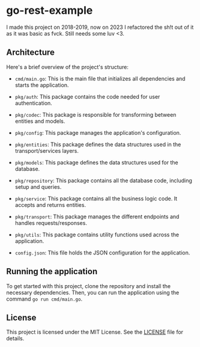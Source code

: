 # go-rest-example

I made this project on 2018-2019, now on 2023 I refactored the sh!t out of it as it was basic as fvck. Still needs some luv <3.

## Architecture

Here's a brief overview of the project's structure:

- `cmd/main.go`: This is the main file that initializes all dependencies and starts the application.

- `pkg/auth`: This package contains the code needed for user authentication.

- `pkg/codec`: This package is responsible for transforming between entities and models.

- `pkg/config`: This package manages the application's configuration.

- `pkg/entities`: This package defines the data structures used in the transport/services layers.

- `pkg/models`: This package defines the data structures used for the database.

- `pkg/repository`: This package contains all the database code, including setup and queries.

- `pkg/service`: This package contains all the business logic code. It accepts and returns entities.

- `pkg/transport`: This package manages the different endpoints and handles requests/responses.

- `pkg/utils`: This package contains utility functions used across the application.

- `config.json`: This file holds the JSON configuration for the application.

## Running the application

To get started with this project, clone the repository and install the necessary dependencies. Then, you can run the application using the command `go run cmd/main.go`.

## License

This project is licensed under the MIT License. See the [LICENSE](LICENSE) file for details.
